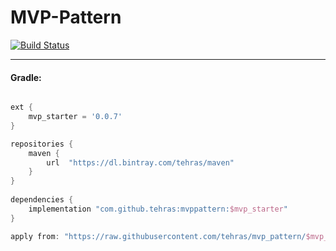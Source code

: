 # MVP-Pattern
[![Build Status](https://travis-ci.org/tehras/mvp_pattern.svg?branch=master)](https://travis-ci.org/tehras/mvp_pattern)

---

<h4>Gradle:</h4>

```Groovy

ext {
    mvp_starter = '0.0.7'
}

repositories {
    maven {
        url  "https://dl.bintray.com/tehras/maven" 
    }
}
      
dependencies {    
    implementation "com.github.tehras:mvppattern:$mvp_starter"
}

apply from: "https://raw.githubusercontent.com/tehras/mvp_pattern/$mvp_starter/dependencies.gradle"
```
